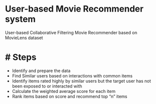 # User-based Movie Recommender system
User-based Collaborative Filtering Movie Recommender based on MovieLens dataset

# # Steps
* Identify and prepare the data
* Find Similar users based on interactions with common items
* Identify items rated highly by similar users but the target user has not been exposed to or interacted with
* Calculate the weighted average score for each item
* Rank items based on score and recommend top “n” items


